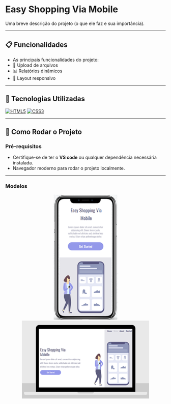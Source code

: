 # Easy Shopping Via Mobile
Uma breve descrição do projeto (o que ele faz e sua importância).

---

## 📋 Funcionalidades
  - As principais funcionalidades do projeto:
  - 📂 Upload de arquivos
  - 📊 Relatórios dinâmicos
  - 📱 Layout responsivo

---

## 🚀 Tecnologias Utilizadas
[<img src="https://cdn.jsdelivr.net/gh/devicons/devicon/icons/html5/html5-original.svg" alt="HTML5" width="50" height="50"/>](https://developer.mozilla.org/pt-BR/docs/Web/HTML)
[<img src="https://cdn.jsdelivr.net/gh/devicons/devicon/icons/css3/css3-original.svg" alt="CSS3" width="50" height="50"/>](https://developer.mozilla.org/pt-BR/docs/Web/CSS)




---

## 🔧 Como Rodar o Projeto

### Pré-requisitos
- Certifique-se de ter o **VS code** ou qualquer dependência necessária instalada.
- Navegador moderno para rodar o projeto localmente.

---
### Modelos

<div style="text-align: center;" align="center">
  <img src="https://github.com/PauloR063/Easy-Shopping-Via-Mobile/blob/main/assets/Celular.png?raw=true" alt="Descrição da Imagem 1" width="200">
  <br>
  <img src="https://github.com/PauloR063/Easy-Shopping-Via-Mobile/blob/main/Easy%20Shopping%20Via%20Mobile/assets/Desktop%202.png?raw=true" alt="Descrição da Imagem 2" width="400">
</div>

